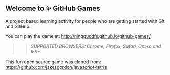 ## Welcome to :sparkles: GitHub Games

A project based learning activity for people who are getting started with Git and GitHub.

You can play the game at: http://ningguodfs.github.io/github-games/

>> _*SUPPORTED BROWSERS*: Chrome, Firefox, Safari, Opera and IE9+_

This fun open source game was cloned from: https://github.com/jakesgordon/javascript-tetris
